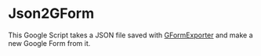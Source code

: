 # Json2GForm

This Google Script takes a JSON file saved with [GFormExporter](https://github.com/SableRaf/GFormExporter) and make a new Google Form from it.
